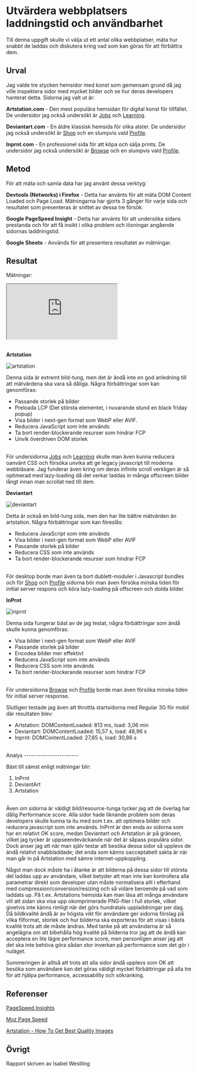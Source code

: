 Utvärdera webbplatsers laddningstid och användbarhet
=======================

Till denna uppgift skulle vi välja ut ett antal olika webbplatser, mäta hur snabbt de laddas och diskutera kring vad som kan göras för att förbättra dem.

Urval
-----------------------

Jag valde tre stycken hemsidor med konst som gemensam grund då jag ville inspektera sidor med mycket bilder och se hur deras developers hanterat detta. Sidorna jag valt ut är:

**Artstation.com** - Den mest populära hemsidan för digital konst för tillfället.
De undersidor jag också undersökt är <a href="http://artstation.com/jobs/all">Jobs</a> och <a href="https://www.artstation.com/learning">Learning</a>.

**Deviantart.com** - En äldre klassisk hemsida för olika alster.
De undersidor jag också undersökt är <a href="http://deviantart.com/shop">Shop</a> och en slumpvis vald <a href="http://deviantart.com/bradwright">Profile</a>.

**Inprnt.com** - En professionel sida för att köpa och sälja prints. 
De undersidor jag också undersökt är <a href="https://www.inprnt.com/browse/">Browse</a> och en slumpvis vald <a href="https://www.inprnt.com/gallery/nataliazaitseva/">Profile</a>.

Metod
-----------------------

För att mäta och samla data har jag använt dessa verktyg:

**Devtools (Networks) i Firefox** - Detta har använts för att mäta DOM Content Loaded och Page Load. Mätningarna har gjorts 3 gånger för varje sida och resultatet som presenteras är snittet av dessa tre försök.

**Google PageSpeed Insight** - Detta har använts för att undersöka sidans prestanda och för att få insikt i olika problem och lösningar angående sidornas laddningstid.

**Google Sheets** - Används för att presentera resultatet av mätningar. 

Resultat
-----------------------

Mätningar:
<div class="sheet-container">
    <iframe src="https://docs.google.com/spreadsheets/d/e/2PACX-1vSDTx3AiY4JDIjDaGNsOgzKOpF_SGkNunXWHEGkqQz0aJZDH-dmtT9dN3bgRwR-E4klQIJxHDuPYCkH/pubhtml?gid=0&amp;single=true&amp;widget=true&amp;headers=false"></iframe>
</div>

<br>

**Artstation**

![artstation](%assets_url%/img/artstation.jpg)

Denna sida är extremt bild-tung, men det är ändå inte en god anledning till att mätvärdena ska vara så dåliga. 
Några förbättringar som kan genomföras:
* Passande storlek på bilder 
* Preloada LCP (Det största elementet, i nuvarande stund en black friday popup)
* Visa bilder i next-gen format som WebP eller AVIF.
* Reducera JavaScript som inte används
* Ta bort render-blockerande resurser som hindrar FCP
* Unvik överdriven DOM storlek

<br>
För undersidorna <a href="http://artstation.com/jobs/all">Jobs</a> och <a href="https://www.artstation.com/learning">Learning</a> skulle man även kunna reducera oanvänt CSS och försöka unvika att ge legacy javascript till moderna webbläsare. Jag funderar även kring om deras infinite scroll verkligen är så optimerad med lazy-loading då det verkar laddas in många offscreen bilder långt innan man scrollat ned till dem. 

**Deviantart**

![deviantart](%assets_url%/img/deviantart.jpg)

Detta är också en bild-tung sida, men den har lite bättre mätvärden än artstation. 
Några förbättringar som kan föreslås:

* Reducera JavaScript som inte används
* Visa bilder i next-gen format som WebP eller AVIF
* Passande storlek på bilder 
* Reducera CSS som inte används
* Ta bort render-blockerande resurser som hindrar FCP

<br>
För desktop borde man även ta bort dublett-moduler i Javascript bundles och för <a href="http://deviantart.com/shop">Shop</a> och <a href="http://deviantart.com/bradwright">Profile</a> sidorna bör man även försöka minska tiden för initial server respons och köra lazy-loading på offscreen och dolda bilder.

**InPrnt**

![inprnt](%assets_url%/img/inprnt.jpg)

Denna sida fungerar bäst av de jag testat, några förbättringar som ändå skulle kunna genomföras:
* Visa bilder i next-gen format som WebP eller AVIF
* Passande storlek på bilder 
* Encodea bilder mer effektivt
* Reducera JavaScript som inte används
* Reducera CSS som inte används
* Ta bort render-blockerande resurser som hindrar FCP

<br>
För undersidorna <a href="https://www.inprnt.com/browse/">Browse</a> och <a href="https://www.inprnt.com/gallery/nataliazaitseva/">Profile</a> borde man även försöka minska tiden för initial server response.


Slutligen testade jag även att throttla startsidorna med Regular 3G för mobil där resultaten blev:

* Artstation: DOMContentLoaded: 813 ms, load: 3,06 min
* Deviantart: DOMContentLoaded: 15,57 s, load: 48,96 s
* Inprnt: DOMContentLoaded: 27,85 s, load: 30,86 s

<br>
Analys
-----------------------

Bäst till sämst enligt mätningar blir:
1. InPrnt
2. DeviantArt
3. Artstation

<br>
Även om sidorna är väldigt bild/resource-tunga tycker jag att de överlag har dålig Performance score. Alla sidor hade liknande problem som deras developers skulle kunna ta itu med som t.ex. att optimera bilder och reducera javascript som inte används.
InPrnt är den enda av sidorna som har en relativt OK score, medan Deviantart och Artstation är på gränsen, vilket jag tycker är uppseendeväckande när det är såpass populära sidor. Dock anser jag att när man själv testar att besöka dessa sidor så upplevs de ändå relativt snabbladdade; det enda som känns oacceptabelt sakta är när man går in på Artstation med sämre internet-uppkoppling.

Något man dock måste ha i åtanke är att bilderna på dessa sidor till största del laddas upp av användare, vilket betyder att man inte kan kontrollera alla parametrar direkt som developer utan måste normalisera allt i efterhand med compression/conversion/resizing och så vidare beroende på vad som laddats up. På t.ex. Artstations hemsida kan man läsa att många användare vill att sidan ska visa upp okomprimerade PNG-filer i full storlek, vilket givetvis inte känns rimligt när det görs hundratals uppladdningar per dag. Då bildkvalité ändå är av högsta vikt för användare ger sidorna förslag på vilka filformat, storlek och hur bilderna ska exporteras för att visas i bästa kvalité trots att de måste ändras. Med tanke på att användarna är så angelägna om att bibehålla hög kvalité på bilderna tror jag att de ändå kan acceptera en lite lägre performance score, men personligen anser jag att det ska inte behöva göra sådan stor inverkan på performance som det gör i nuläget.

Summeringen är alltså att trots att alla sidor ändå upplevs som OK att besöka som användare kan det göras väldigt mycket förbättringar på alla tre för att hjälpa performance, accessability och sökranking.


Referenser
-----------------------

<a href="https://pagespeed.web.dev/">PageSpeed Insights</a>

<a href="https://moz.com/learn/seo/page-speed">Moz Page Speed</a>

<a href="https://help.artstation.com/hc/en-us/articles/360056654272-How-do-I-get-the-best-quality-of-images-on-ArtStation-">Artstation - How To Get Best Quality Images</a>

Övrigt
-----------------------

Rapport skriven av Isabel Westling